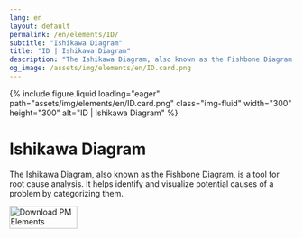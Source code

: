 ```yaml
---
lang: en
layout: default
permalink: /en/elements/ID/
subtitle: "Ishikawa Diagram"
title: "ID | Ishikawa Diagram"
description: "The Ishikawa Diagram, also known as the Fishbone Diagram, is a tool for root cause analysis. It helps identify and visualize potential causes of a problem by categorizing them."
og_image: /assets/img/elements/en/ID.card.png
---
```


{% include figure.liquid loading="eager" path="assets/img/elements/en/ID.card.png" class="img-fluid" width="300" height="300" alt="ID | Ishikawa Diagram" %}

# Ishikawa Diagram

The Ishikawa Diagram, also known as the Fishbone Diagram, is a tool for root cause analysis. It helps identify and visualize potential causes of a problem by categorizing them.

<a href="https://apps.apple.com/app/apple-store/id6738084498?pt=127441684&ct=website&mt=8">
  <img src="{{ "assets/img/en/appstore.png" | relative_url }}" width="120" height="40" alt="Download PM Elements">
</a>
